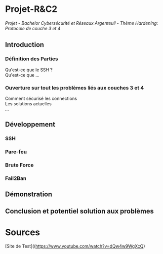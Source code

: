 # Projet-R&C2  
  ###### Projet - Bachelor Cybersécurité et Réseaux Argenteuil - Thème Hardening: Protocole de couche 3 et 4  

## Introduction  

  ### Définition des Parties
   Qu'est-ce que le SSH ?  
   Qu'est-ce que ...  
  
  ### Ouverture sur tout les problèmes liés aux couches 3 et 4
   Comment sécurisé les connections  
   Les solutions actuelles  
   ...  

## Développement  

  ###  SSH  

  ### Pare-feu  

  ### Brute Force  

  ### Fail2Ban  


## Démonstration  


## Conclusion et potentiel solution aux problèmes  

# Sources  
[Site de Test]((https://www.youtube.com/watch?v=dQw4w9WgXcQ)
